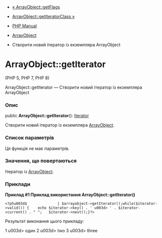 - [« ArrayObject::getFlags](arrayobject.getflags.md)
- [ArrayObject::getIteratorClass »](arrayobject.getiteratorclass.md)

- [PHP Manual](index.md)
- [ArrayObject](class.arrayobject.md)
- Створити новий ітератор із екземпляра ArrayObject

# ArrayObject::getIterator

(PHP 5, PHP 7, PHP 8)

ArrayObject::getIterator — Створити новий ітератор із екземпляра
ArrayObject

### Опис

public **ArrayObject::getIterator**(): [Iterator](class.iterator.md)

Створити новий ітератор із екземпляра
[ArrayObject](class.arrayobject.md).

### Список параметрів

Ця функція не має параметрів.

### Значення, що повертаються

Ітератор із [ArrayObject](class.arrayobject.md).

### Приклади

**Приклад #1 Приклад використання **ArrayObject::getIterator()****

`<?phu003d$              | $arrayobject->getIterator();while($iterator->valid()) {    echo $iterator->key() . ' u003d> ' . $iterator->current() . "
";   $iterator->next();}?> `

Результат виконання цього прикладу:

1 u003d> один
2 u003d> two
3 u003d> three
